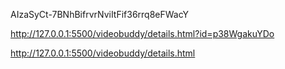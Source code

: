 AIzaSyCt-7BNhBifrvrNviItFif36rrq8eFWacY

http://127.0.0.1:5500/videobuddy/details.html?id=p38WgakuYDo

http://127.0.0.1:5500/videobuddy/details.html